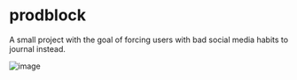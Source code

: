 # prodblock
A small project with the goal of forcing users with bad social media habits to journal instead.

![image](https://github.com/user-attachments/assets/b97dada8-11ba-4b6a-a10a-b5218546fb5e)

